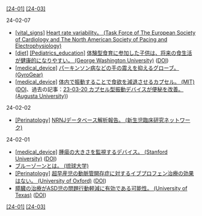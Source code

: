 [\[24-01\]](2401.md) [\[24-03\]](2403.md)

24-02-07
* [\[vital_signs\]](vital_signs.md) [Heart rate variability。 (Task Force of The European Society of Cardiology and The North American
Society of Pacing and Electrophysiology)](https://www.escardio.org/static-file/Escardio/Guidelines/Scientific-Statements/guidelines-Heart-Rate-Variability-FT-1996.pdf)
* [\[diet\]](diet.md) [\[Pediatrics_education\]](Pediatrics_education.md) [体験型食育に参加した子供は、将来の食生活が健康的になりやすい。 (George Washington University)](https://publichealth.gwu.edu/school-based-gardening-and-food-programs-may-support-healthier-food-attitudes-later-life) ([DOI](https://doi.org/10.1016/j.jneb.2023.10.012))
* [\[medical_device\]](medical_device.md) [パーキンソン病などの手の震えを抑えるグローブ。 (GyroGear)](https://gyrogear.co/)
* [\[medical_device\]](medical_device.md) [体内で振動することで食欲を減退させるカプセル。 (MIT)](https://news.mit.edu/2023/engineers-develop-vibrating-ingestible-capsule-1222) ([DOI](https://doi.org/10.1126/sciadv.adj3003)、過去の記事：[23-03-20 カプセル型振動デバイスが便秘を改善。 (Augusta University)](2303.md))

24-02-02
* [\[Perinatology\]](Perinatology.md) [NRNJデータベース解析報告。 (新生児臨床研究ネットワーク)](https://plaza.umin.ac.jp/nrndata/)

24-02-01
* [\[medical_device\]](medical_device.md) [腫瘍の大きさを監視するデバイス。 (Stanford University)](https://cheme.stanford.edu/new-wearable-device-measures-changing-size-tumors-below-skin) ([DOI](https://doi.org/10.1126/sciadv.abn6550))
* [ブルーゾーンとは。 (琉球大学)](https://health-tourism.skr.u-ryukyu.ac.jp/whats-bluezone/)
* [\[Perinatology\]](Perinatology.md) [超早産児の動脈管開存症に対するイブプロフェン治療の効果はない。 (University of Oxford)](https://www.ndph.ox.ac.uk/news/new-evidence-shows-that-early-treatment-of-patent-ductus-arteriosus-with-ibuprofen-does-not-help-to-improve-short-term-outcomes-for-preterm-babies) ([DOI](https://doi.org/10.1056/NEJMoa2305582))
* [膵臓の治療がASD児の問題行動軽減に有効である可能性。 (University of Texas)](https://www.uth.edu/news/story/pancreatic-replacement-therapy-improves-maladaptive-behavior-in-preschool-children-with-autism-according-to-research) ([DOI](https://doi.org/10.1001/jamanetworkopen.2023.44136))

[\[24-01\]](2401.md) [\[24-03\]](2403.md)
